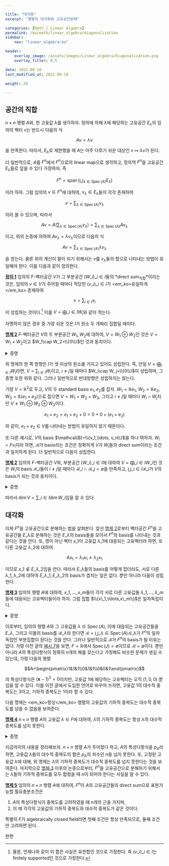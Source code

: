 ```yaml
---

title: "대각화"
excerpt: "행렬의 대각화와 고유공간분해"

categories: [Math / Linear Algebra]
permalink: /ko/math/linear_algebra/diagonalization
sidebar: 
    nav: "linear_algebra-ko"

header:
    overlay_image: /assets/images/Linear_algebra/Diagonalization.png
    overlay_filter: 0.5

date: 2022-09-18
last_modified_at: 2022-09-18

weight: 20

---
```


## 공간의 직합

$n\times n$ 행렬 $A$와, 한 고윳값 $\lambda$를 생각하자. 정의에 의해 $\lambda$에 해당하는 고유공간 $E_\lambda$의 임의의 벡터 $v$는 반드시 다음의 식

$$Av=\lambda v$$

을 만족한다. 따라서, $E_\lambda$로 제한했을 때 $A$는 아주 다루기 쉬운 대상인 $v\mapsto \lambda v$가 된다. 

더 일반적으로, $A$를 $F^n$에서 $F^n$으로의 linear map으로 생각하고, 정의역 $F^n$을 고유공간 $E_\lambda$들로 덮을 수 있다 가정하자. 즉

$$F^n=\operatorname{span}\left(\bigcup_{\lambda\in\operatorname{Spec}(A)}E_\lambda\right)$$

이라 하자. 그럼 임의의 $v\in F^n$에 대하여, $v_\lambda\in E_\lambda$들이 각각 존재하여

$$v=\sum_{\lambda\in\operatorname{Spec}(A)}v_\lambda$$

이라 쓸 수 있으며, 따라서 

$$Av=A\left(\sum_{\lambda\in\operatorname{Spec}(A)}v_\lambda\right)=\sum_{\lambda\in\operatorname{Spec}(A)}Av_\lambda$$

이고, 위의 논증에 의하여 $Av_\lambda=\lambda v_\lambda$이므로 다음의 식

$$Av=\sum_{\lambda\in\operatorname{Spec}(A)}\lambda v_\lambda$$

을 얻는다. 물론 위의 계산이 말이 되기 위해서는 $v$를 $v_\lambda$들의 합으로 나타내는 방법이 유일해야 한다. 이를 다음과 같이 정의한다.

<div class="definition" markdown="1">

<ins id="df1">**정의 1**</ins> 임의의 $F$-벡터공간 $V$가 그 부분공간 $(W\_i)\_{i\in I}$들의 *direct sum<sub>직합</sub>*이라는 것은, 임의의 $v\in V$가 주어질 때마다 적당한 $(v\_i)\_{i\in I}$가 <em_ko>유일하게</em_ko> 존재하여 

$$v=\sum_{i\in I} v_i$$

이 성립하는 것이다.[^1] 이를 $V=\bigoplus\_{i\in I}W_i$와 같이 적는다. 

</div>

자명하지 않은 경우 중 가장 쉬운 것은 $I$가 원소 두 개짜리 집합일 때이다.

<div class="proposition" markdown="1">

<ins id="pp2">**명제 2**</ins> $F$-벡터공간 $V$의 두 부분공간 $W_1,W_2$에 대하여, $V=W_1\oplus W_2$인 것은 $V=W_1+W_2$이고 $W_1\cap W_2=\\{0\\}$인 것과 동치이다.

</div>
<details class="proof" markdown="1">
<summary>증명</summary>

우선 $V=W_1\oplus W_2$라 가정하자. 정의에 의해 $W_1+W_2\subseteq V$인 것은 자명하다. 거꾸로 임의의 $v\in V$를 택하면, $v=w_1+w_2$이도록 하는 $w_i\in W_i$가 존재하므로 $V\subseteq W_1+W_2$ 또한 성립한다. 이로부터 $V=W_1+W_2$임을 안다. 한편, 만일 $W_1\cap W_2\neq \\{0\\}$이라면, 영이 아닌 $w\in W_1+W_2$에 대하여

$$w=0+w=w+0$$

이므로 [정의 1](#df1)에서의 유일성에 모순이 된다. 

거꾸로 $V=W_1+W_2$이고 $W_1\cap W_2=\\{0\\}$이라 하자. 임의의 $v\in V$에 대하여, $V=W_1+W_2$이므로 $v=w_1+w_2$이도록 하는 $w_1\in W_i$가 반드시 존재한다. 또, 이와 같은 표현은 유일하다. 만일

$$v=w_1+w_2=w_1'+w_2'$$

라면, 

$$w_1-w_1'=w_2-w_2'$$

에서 좌변은 $W_1$의 원소, 우변은 $W_2$의 원소이므로 조건 $W_1\cap W_2=\\{0\\}$으로부터 $w_1-w_1'=w_2-w_2'=0$이기 때문이다. 

</details>

위 명제의 한 쪽 방향은 $I$가 셋 이상의 원소를 가지고 있어도 성립한다. 즉, 만일 $V=\bigoplus_{i\in I}W_i$라면, $V=\sum_{i\in I}W_i$이고, $i\neq j$일 때마다 $W_i\cap W_j=\\{0\\}$이 성립하며, 그 증명 또한 위와 같다. 그러나 일반적으로 반대방향은 성립하지는 않는다. 

가령 $V=\mathbb{R}^2$로 두고, $V$의 두 standard basis $e_1,e_2$를 잡자. $W_1=\mathbb{R}e_1$, $W_2=\mathbb{R}e_2$, $W_3=\mathbb{R}(e_1+e_2)$으로 잡으면 $V=W_1+W_2+W_3$, 그리고 $i\neq j$일 때마다 $W_i\cap W_j$지만 $V\neq W_1\oplus W_2\oplus W_3$이다. 

$$e_1+e_2=e_1+e_2+0=0+0+(e_1+e_2)$$

와 같이, $e_1+e_2\in V$를 나타내는 방법이 유일하지 않기 때문이다. 

또 다른 예시로, $V$의 basis $\mathcal{B}=\\{v_1,\ldots, v_n\\}$을 하나 택하자. $W_i=Fv_i$이라 하면, $\mathcal{B}$가 basis라는 조건은 정확하게 $V$가 $W_i$들의 direct sum이라는 조건과 일치하게 된다. 더 일반적으로 다음이 성립한다.

<div class="proposition" markdown="1">

<ins id="pp2">**명제 2**</ins> 임의의 $F$-벡터공간 $V$와, 부분공간 $(W\_i)\_{i\in I}$에 대하여 $V=\bigoplus\_{i\in I} W\_i$인 것은 $W_i$의 basis $\mathcal{B}\_i$들이 $i\neq j$일 때마다 $\mathcal{B}\_i\cap\mathcal{B}\_j=\emptyset$을 만족하고, $\bigcup\_{i\in I}\mathcal{B}\_i$가 $V$의 basis가 되는 것과 동치이다.

</div>
<details class="proof" markdown="1">
<summary>증명</summary>

우선 $V=\bigoplus W\_i$라 가정하고, $W\_i$들의 basis $\mathcal{B}\_i$를 택하자. 만일 $\mathcal{B}\_i\cap\mathcal{B}\_j\neq\emptyset$이라면 $W\_i\cap W\_j\neq\emptyset$가 되어 [명제 2](#pp2) 이후의 논의에 모순이므로, 반드시 $\mathcal{B}\_i\cap\mathcal{B}\_j=\emptyset$이어야 한다. 임의의 $v\in V$에 대하여, $V=\bigoplus W\_i$로부터 다음의 식

$$v=\sum\_{i\in I} w\_i$$

을 만족하는 $w\_i$들이 유일하게 존재한다. 또, $W\_i$들 각각에서 $w\_i$들을 $\mathcal{B}\_i$의 원소들의 linear combination으로 유일하게 표현할 수 있다. 이로부터 $\bigcup\mathcal{B}\_i$가 $V$의 basis가 된다는 것을 알 수 있다.

이 논증을 거꾸로 뒤집으면 반대방향 또한 보일 수 있다.

</details>

따라서 $\dim V=\sum\_{i\in I}\dim W\_i$임을 알 수 있다. 

## 대각화

이제 $F^n$을 고유공간으로 분해하는 법을 살펴본다. 앞선 [명제 2](#pp2)로부터 벡터공간 $F^n$을 고유공간들 $E\_\lambda$로 분해하는 것은 $E\_\lambda$의 basis들을 모아서 $F^n$의 basis를 나타내는 것과 같다는 것을 안다. 또, 영이 아닌 벡터 $x\_1$이 고윳값 $\lambda\_1$에 대응되는 고유벡터라 하면, 또 다른 고윳값 $\lambda\_2$에 대하여

$$Ax_1=\lambda_1x_1\neq\lambda_2 x_1$$

이므로 $x\_1\not\in E\_{\lambda\_2}$임을 안다. 따라서 $E\_\lambda$들의 basis를 어떻게 잡더라도, 서로 다른 $\lambda\_1,\lambda\_2$에 대하여 $E\_{\lambda\_1}, E\_{\lambda\_2}$의 basis가 겹치는 일은 없다. 뿐만 아니라 다음이 성립한다. 

<div class="proposition" markdown="1">

<ins id="pp3">**명제 3**</ins> 임의의 행렬 $A$에 대하여, $x\_1,\ldots, x\_m$들이 각각 서로 다른 고윳값들 $\lambda\_1,\ldots,\lambda\_m$들에 대응되는 고유벡터들이라 하자. 그럼 집합 $\\{x\_1,\ldots,x\_m\\}$은 일차독립이다. 

</div>
<details class="proof" markdown="1">
<summary>증명</summary>

결론을 부정하여 집합 $\\{x\_1,x\_2,\ldots, x\_m\\}$이 일차종속이라 하자. 즉, 다음의 식


$$\alpha_1x_1+\alpha_2x_2+\cdots+\alpha_mx_m=0\tag{1}$$

을 만족하며 모두 영은 아닌 스칼라들 $\alpha\_i$들이 존재한다. 이제 이를 만족하는 $(\alpha\_i)\_{1\leq i\leq m}$들 중, $\operatorname{supp}(\alpha\_i)$가 가장 작도록 하는 모임을 골라 이를 $(\beta\_i)\_{1\leq i\leq m}$라 하자. 즉, 만일 $\beta\_i\neq0$을 만족하는 $i$의 갯수가 $k$개라면, $k$개 미만의 $i$에 대하여 $\alpha\_i\neq 0$을 만족하는 $(\alpha\_i)\_{1\leq i\leq m}$은 위의 식 (1)을 만족하지 않는다.

이제 적어도 2개의 $\beta\_i$에 대하여 $\beta\_i\neq 0$이므로, 일반성을 잃지 않고 $\beta\_m\neq 0$이라 하자. 그럼

$$x_m=\sum_{i=1}^{m-1}\left(-\frac{\beta_i}{\beta_m}\right)x_i$$

이다. 편의상 이를 $x\_m=\sum\_{i=1}^{m-1}\beta'\_ix\_i$라 하자. 양 변에 $A$를 곱하면

$$Ax_m=\sum_{i=1}^{m-1}\beta'_i(Ax_i)$$

이고, $x\_m$들은 고유벡터들이므로

$$\lambda_mx_m=\sum_{i=1}^{m-1}\beta'_i\lambda_i x_i$$

이다. 그런데 $x\_m=\sum\_{i=1}^{m-1}\beta'\_ix\_i$의 양변에 $\lambda\_m$을 곱하면

$$\lambda_mx_m=\sum_{i=1}^{m-1}\beta_i'\lambda_mx_i$$

이므로, 이를 앞서서 얻은 식과 연립하면

$$0=\sum_{i=1}^{m-1}\beta_i'(\lambda_i-\lambda_m)x_i$$

이고, $\beta\_i'=-(\beta\_i/\beta\_m)$이므로 양 변에 $\beta\_m$을 곱해 위의 식을 정리하면

$$0=\sum_{i=1}^{m-1}\beta_i(\lambda_i-\lambda_m)x_i$$

이다. 만일 $(\beta''\_i)\_{1\leq i\leq n}$을 다음의 식

$$\beta_i''=\left\{\begin{array}{l l}\beta_i(\lambda_i-\lambda_m)&1\leq i\leq m-1\\0&i=m\end{array}\right$$

으로 정의하면 위의 식은 

$$\beta_1''x_1+\beta_2''x_2+\cdots+\beta_m''x_m=0$$

이 된다. 가정에 의해 $\lambda_i-\lambda_m\neq 0$이므로, $1\leq i\leq m-1$에 대해서는 $\beta_i''=0$인 것과 $\beta_i=0$인 것이 동치이다. 따라서 $\beta_i''\neq 0$을 만족하는 $1\leq i\leq m-1$은 $k-1$개이고, $\beta\_m''=0$이므로 $\operatorname{supp}(\beta\_i'')\_{1\leq i\leq m}$의 크기는 $k-1$이다. 이는 $(\beta\_i)\_{1\leq i\leq m}$의 최소성에 모순이므로, 집합 $\\{x_1,x_2,\ldots, x_m\right\\}$은 일차독립이다.

</details>

이로부터, 임의의 행렬 $A$와 그 고윳값들 $\lambda\in\operatorname{Spec}(A)$, 이에 대응되는 고유공간들을 $E\_\lambda$, 그리고 이들의 basis를 $\mathcal{B}\_\lambda$라 한다면 $\mathcal{B}=\bigcup\_{\lambda\in\operatorname{Spec}(A)}\mathcal{B}\_\lambda$가 $F^n$의 일차독립인 부분집합이 된다는 것을 안다. 그러나 일반적으로 $\mathcal{B}$가 $F^n$의 basis가 될 이유는 없다. 가령 이전 글의 [예시 7](/ko/math/linear_algebra/characteristic_polynomial#ex7)을 보면, $F=\mathbb{R}$에서 $\operatorname{Spec}(J)=\emptyset$이므로 $\mathcal{B}=\emptyset$이다. 뿐만 아니라 $A$의 특성다항식이 정확히 $n$개의 해를 갖는다고 가정해도 비슷한 문제가 생길 수 있는데, 가령 다음의 행렬

$$A=\begin{pmatrix}1&1&1\\0&1&1\\0&0&1\end{pmatrix}$$

의 특성다항식은 $(\mathbf{x}-1)^3=0$이지만, 고윳값 $1$에 해당하는 고유벡터는 오직 $(1,0,0)$ 뿐임을 알 수 있다. 이를 이전 글에서 도입한 언어로 바꾸어 쓰자면, 고윳값 $1$의 대수적 중복도는 $3$이고, 기하적 중복도는 $1$이라 할 수 있다. 

다음 명제는 <em_ko>항상</em_ko> 행렬의 고윳값의 기하적 중복도는 대수적 중복도를 넘을 수 없음을 보여준다. 

<div class="proposition" markdown="1">

<ins id="pp4">**명제 4**</ins> $n\times n$ 행렬 $A$의 고윳값 $\lambda\in F$에 대하여, $\lambda$의 기하적 중복도는 항상 $\lambda$의 대수적 중복도를 넘지 못한다.

</div>
<details class="proof" markdown="1">
<summary>증명</summary>

$\lambda$의 기하적 중복도가 $k$라 하고, $E_\lambda(A)$를 span하는 $k$개의 일차독립인 벡터들 $x_1,\ldots, x_k$를 생각하자. 여기에 $(n-k)$개의 벡터 $x_{k+1},\ldots, x_k$를 추가하여 $F^n$의 새로운 basis $\\{x_1,\ldots, x_n\\}$을 만들 수 있다. 이제 행렬 $X$를

$$X=(x_1|x_2|\cdots|x_n)$$

으로 정의한다면, $X$의 column들이 linearly independent하므로 $X^{-1}$이 존재한다. $X^{-1}$의 각 row들을 $y_i$라 하자. 식 $X^{-1}X=XX^{-1}=I$에서

$$y_i\cdot x_j=\begin{cases}1&i=j\\ 0&i\neq j\end{cases}$$

이 성립한다. 따라서 $B=X^{-1}AX$라 한다면 

$$\begin{aligned}B&=X^{-1}(AX)=\begin{pmatrix}y_1\\ y_2\\ \vdots\\ y_n\end{pmatrix}(Ax_1|Ax_2|\cdots|Ax_n)\\
&=\begin{pmatrix}y_1\cdot Ax_1&y_1\cdot Ax_2&\cdots& y_1\cdot Ax_k&\cdots&y_1\cdot Ax_n\\ y_2\cdot Ax_1&y_2\cdot Ax_2&\cdots &y_2\cdot Ax_k&\cdots &y_2\cdot Ax_n\\ \vdots&\vdots&\ddots&\vdots&\ddots&\vdots\\ y_k\cdot Ax_1&y_k\cdot Ax_2&\cdots&y_k\cdot Ax_k&\cdots&y_k\cdot Ax_n\\ \vdots&\vdots&\ddots&\vdots&\ddots&\vdots\\ y_n\cdot Ax_1&y_n\cdot Ax_2&\cdots &y_n\cdot Ax_k&\cdots&y_n\cdot Ax_n \end{pmatrix}\\
&=\begin{pmatrix}y_1\cdot (\lambda x_1)&y_1\cdot (\lambda x_2)&\cdots& y_1\cdot (\lambda x_k)&\cdots&y_1\cdot Ax_n\\ y_2\cdot (\lambda x_1)&y_2\cdot (\lambda x_2)&\cdots &y_2\cdot (\lambda x_k)&\cdots &y_2\cdot Ax_n\\ \vdots&\vdots&\ddots&\vdots&\ddots&\vdots\\ y_k\cdot (\lambda x_1)&y_k\cdot (\lambda x_2)&\cdots&y_k\cdot (\lambda x_k)&\cdots&y_k\cdot Ax_n\\ \vdots&\vdots&\ddots&\vdots&\ddots&\vdots\\ y_n\cdot (\lambda x_1)&y_n\cdot (\lambda x_2)&\cdots &y_n\cdot (\lambda x_k)&\cdots&y_n\cdot Ax_n \end{pmatrix}\\
&=\begin{pmatrix}\lambda&0&\cdots& 0&\cdots&y_1\cdot Ax_n\\ 0&\lambda&\cdots &0&\cdots &y_2\cdot Ax_n\\ \vdots&\vdots&\ddots&\vdots&\ddots&\vdots\\ 0&0&\cdots&\lambda&\cdots&y_k\cdot Ax_n\\ \vdots&\vdots&\ddots&\vdots&\ddots&\vdots\\ 0&0&\cdots &0&\cdots&y_n\cdot Ax_n \end{pmatrix}\\
&=\begin{pmatrix}\lambda I_k&B\\ 0&C\end{pmatrix}\end{aligned}$$

이 된다. 따라서 $A$의 특성다항식을 $p_A(\mathbf{x})$라 적으면, 이전 글의 [정의 3]() 다음의 논증으로부터 $p_A(\mathbf{x})=p_B(\mathbf{x})$이고 따라서

$$p_A(\mathbf{x}=p_B(\mathbf{x})=\det(\mathbf{x}I-B)=(\mathbf{x}-\lambda)^k\det(\mathbf{x}I_{n-k}-C)$$

임을 안다. 즉, $p_A$에서 $\lambda$의 대수적 중복도는 최소 $k$이다. 

</details>

지금까지의 내용을 정리해보자. $n\times n$ 행렬 $A$가 주어졌다 하고, $A$의 특성다항식을 $p_A$라 하면, 고윳값 $\lambda$들의 대수적 중복도의 합은 $p_A$의 차수인 $n$을 넘지 못한다. 또, 고정된 고윳값 $\lambda$에 대해, 위 명제는 $\lambda$의 기하적 중복도가 대수적 중복도를 넘지 못한다는 것을 보여준다. 마지막으로 [명제 3](#pp3) 이후의 논증으로부터, $F^n$을 고유공간으로 분해하기 위해서는 $\lambda$들의 기하적 중복도를 모두 합쳤을 때 $n$이 되어야 한다는 사실을 알 수 있다.

<div class="proposition" markdown="1">

<ins id="pp5">**명제 5**</ins> 임의의 $n\times n$ 행렬 $A$에 대하여, $F^n$이 $A$의 고유공간들의 direct sum으로 표현가능할 필요충분조건은 

1. $A$의 특성다항식이 중복도를 고려하였을 때 $n$개의 근을 가지며,
2. 이 때 각각의 고윳값의 기하적 중복도와 대수적 중복도가 같은 것이다.

</div>

특별히 $F$가 algebraically closed field라면 첫째 조건은 항상 만족되므로, 둘째 조건만 고려하면 된다.

한편 

[^1]: 물론, 언제나와 같이 이 합은 사실은 유한합인 것으로 가정한다. 즉 $(v\_i)\_{i\in I}$는 finitely supported인 것으로 가정한다.